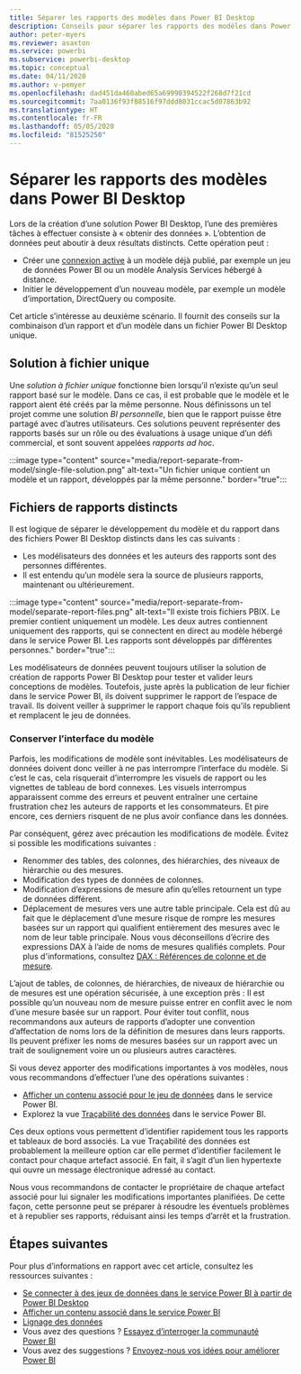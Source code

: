 ```yaml
---
title: Séparer les rapports des modèles dans Power BI Desktop
description: Conseils pour séparer les rapports des modèles dans Power BI Desktop.
author: peter-myers
ms.reviewer: asaxton
ms.service: powerbi
ms.subservice: powerbi-desktop
ms.topic: conceptual
ms.date: 04/11/2020
ms.author: v-pemyer
ms.openlocfilehash: dad451da460abed65a69990394522f268d7f21cd
ms.sourcegitcommit: 7aa0136f93f88516f97ddd8031ccac5d07863b92
ms.translationtype: HT
ms.contentlocale: fr-FR
ms.lasthandoff: 05/05/2020
ms.locfileid: "81525250"
---
```

# <a name="separate-reports-from-models-in-power-bi-desktop"></a>Séparer les rapports des modèles dans Power BI Desktop

Lors de la création d’une solution Power BI Desktop, l’une des premières tâches à effectuer consiste à « obtenir des données ». L’obtention de données peut aboutir à deux résultats distincts. Cette opération peut :

- Créer une [connexion active](../desktop-report-lifecycle-datasets.md) à un modèle déjà publié, par exemple un jeu de données Power BI ou un modèle Analysis Services hébergé à distance.
- Initier le développement d’un nouveau modèle, par exemple un modèle d’importation, DirectQuery ou composite.

Cet article s’intéresse au deuxième scénario. Il fournit des conseils sur la combinaison d’un rapport et d’un modèle dans un fichier Power BI Desktop unique.

## <a name="single-file-solution"></a>Solution à fichier unique

Une _solution à fichier unique_ fonctionne bien lorsqu’il n’existe qu’un seul rapport basé sur le modèle. Dans ce cas, il est probable que le modèle et le rapport aient été créés par la même personne. Nous définissons un tel projet comme une solution _BI personnelle_, bien que le rapport puisse être partagé avec d’autres utilisateurs. Ces solutions peuvent représenter des rapports basés sur un rôle ou des évaluations à usage unique d’un défi commercial, et sont souvent appelées _rapports ad hoc_.

:::image type="content" source="media/report-separate-from-model/single-file-solution.png" alt-text="Un fichier unique contient un modèle et un rapport, développés par la même personne." border="true":::

## <a name="separate-report-files"></a>Fichiers de rapports distincts

Il est logique de séparer le développement du modèle et du rapport dans des fichiers Power BI Desktop distincts dans les cas suivants :

- Les modélisateurs des données et les auteurs des rapports sont des personnes différentes.
- Il est entendu qu’un modèle sera la source de plusieurs rapports, maintenant ou ultérieurement.

:::image type="content" source="media/report-separate-from-model/separate-report-files.png" alt-text="Il existe trois fichiers PBIX. Le premier contient uniquement un modèle. Les deux autres contiennent uniquement des rapports, qui se connectent en direct au modèle hébergé dans le service Power BI. Les rapports sont développés par différentes personnes." border="true":::

Les modélisateurs de données peuvent toujours utiliser la solution de création de rapports Power BI Desktop pour tester et valider leurs conceptions de modèles. Toutefois, juste après la publication de leur fichier dans le service Power BI, ils doivent supprimer le rapport de l’espace de travail. Ils doivent veiller à supprimer le rapport chaque fois qu’ils republient et remplacent le jeu de données.

### <a name="preserve-the-model-interface"></a>Conserver l’interface du modèle

Parfois, les modifications de modèle sont inévitables. Les modélisateurs de données doivent donc veiller à ne pas interrompre l’interface du modèle. Si c’est le cas, cela risquerait d’interrompre les visuels de rapport ou les vignettes de tableau de bord connexes. Les visuels interrompus apparaissent comme des erreurs et peuvent entraîner une certaine frustration chez les auteurs de rapports et les consommateurs. Et pire encore, ces derniers risquent de ne plus avoir confiance dans les données.

Par conséquent, gérez avec précaution les modifications de modèle. Évitez si possible les modifications suivantes :

- Renommer des tables, des colonnes, des hiérarchies, des niveaux de hiérarchie ou des mesures.
- Modification des types de données de colonnes.
- Modification d’expressions de mesure afin qu’elles retournent un type de données différent.
- Déplacement de mesures vers une autre table principale. Cela est dû au fait que le déplacement d’une mesure risque de rompre les mesures basées sur un rapport qui qualifient entièrement des mesures avec le nom de leur table principale. Nous vous déconseillons d’écrire des expressions DAX à l’aide de noms de mesures qualifiés complets. Pour plus d'informations, consultez [DAX : Références de colonne et de mesure](dax-column-measure-references.md).

L’ajout de tables, de colonnes, de hiérarchies, de niveaux de hiérarchie ou de mesures est une opération sécurisée, à une exception près : Il est possible qu’un nouveau nom de mesure puisse entrer en conflit avec le nom d’une mesure basée sur un rapport. Pour éviter tout conflit, nous recommandons aux auteurs de rapports d’adopter une convention d’affectation de noms lors de la définition de mesures dans leurs rapports. Ils peuvent préfixer les noms de mesures basées sur un rapport avec un trait de soulignement voire un ou plusieurs autres caractères.

Si vous devez apporter des modifications importantes à vos modèles, nous vous recommandons d’effectuer l’une des opérations suivantes :

- [Afficher un contenu associé pour le jeu de données](../consumer/end-user-related.md#view-related-content-for-a-dataset) dans le service Power BI.
- Explorez la vue [Traçabilité des données](../collaborate-share/service-data-lineage.md) dans le service Power BI.

Ces deux options vous permettent d’identifier rapidement tous les rapports et tableaux de bord associés. La vue Traçabilité des données est probablement la meilleure option car elle permet d’identifier facilement le contact pour chaque artefact associé. En fait, il s’agit d’un lien hypertexte qui ouvre un message électronique adressé au contact.

Nous vous recommandons de contacter le propriétaire de chaque artefact associé pour lui signaler les modifications importantes planifiées. De cette façon, cette personne peut se préparer à résoudre les éventuels problèmes et à republier ses rapports, réduisant ainsi les temps d’arrêt et la frustration.

## <a name="next-steps"></a>Étapes suivantes

Pour plus d’informations en rapport avec cet article, consultez les ressources suivantes :

- [Se connecter à des jeux de données dans le service Power BI à partir de Power BI Desktop](../desktop-report-lifecycle-datasets.md)
- [Afficher un contenu associé dans le service Power BI](../consumer/end-user-related.md)
- [Lignage des données](../collaborate-share/service-data-lineage.md)
- Vous avez des questions ? [Essayez d’interroger la communauté Power BI](https://community.powerbi.com/)
- Vous avez des suggestions ? [Envoyez-nous vos idées pour améliorer Power BI](https://ideas.powerbi.com/)
